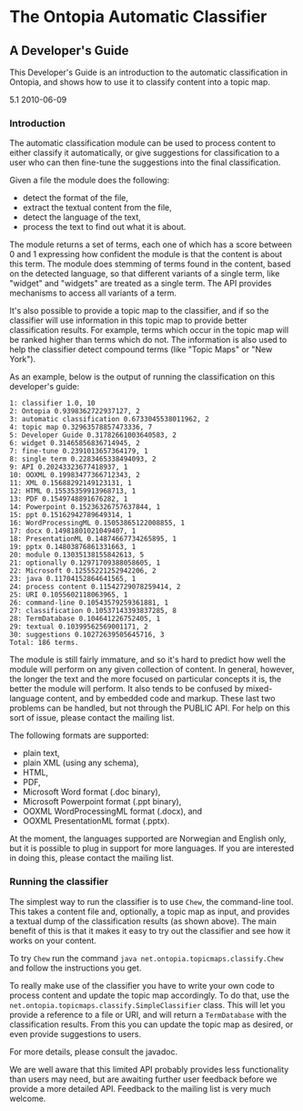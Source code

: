 The Ontopia Automatic Classifier
================================

A Developer's Guide
-------------------

<p class="introduction">
This Developer's Guide is an introduction to the automatic classification in Ontopia, and shows how
to use it to classify content into a topic map.
</p>

<span class="version">5.1 2010-06-09</p>

### Introduction ###

The automatic classification module can be used to process content to either classify it
automatically, or give suggestions for classification to a user who can then fine-tune the
suggestions into the final classification.

Given a file the module does the following:

*  detect the format of the file,
*  extract the textual content from the file,
*  detect the language of the text,
*  process the text to find out what it is about.

The module returns a set of terms, each one of which has a score between 0 and 1 expressing how
confident the module is that the content is about this term. The module does stemming of terms found
in the content, based on the detected language, so that different variants of a single term, like
"widget" and "widgets" are treated as a single term. The API provides mechanisms to access all
variants of a term.

It's also possible to provide a topic map to the classifier, and if so the classifier will use
information in this topic map to provide better classification results. For example, terms which
occur in the topic map will be ranked higher than terms which do not. The information is also used
to help the classifier detect compound terms (like "Topic Maps" or "New York").

As an example, below is the output of running the classification on this developer's guide:

	
	1: classifier 1.0, 10
	2: Ontopia 0.9398362722937127, 2
	3: automatic classification 0.6733045538011962, 2
	4: topic map 0.32963578857473336, 7
	5: Developer Guide 0.31782661003640583, 2
	6: widget 0.31465856836714945, 2
	7: fine-tune 0.2391013657364179, 1
	8: single term 0.2283465338494093, 2
	9: API 0.20243323677418937, 1
	10: OOXML 0.19983477366712343, 2
	11: XML 0.15688292149123131, 1
	12: HTML 0.15535359913968713, 1
	13: PDF 0.1549748891676282, 1
	14: Powerpoint 0.15236326757637844, 1
	15: ppt 0.15162942789649314, 1
	16: WordProcessingML 0.15053865122008855, 1
	17: docx 0.14981801021049407, 1
	18: PresentationML 0.14874667734265895, 1
	19: pptx 0.14803876861331663, 1
	20: module 0.13035138155842613, 5
	21: optionally 0.12971709388058605, 1
	22: Microsoft 0.12555221252942206, 2
	23: java 0.11704152864641565, 1
	24: process content 0.11542729078259414, 2
	25: URI 0.1055602118063965, 1
	26: command-line 0.10543579259361881, 1
	27: classification 0.10537143393837285, 8
	28: TermDatabase 0.104641226752405, 1
	29: textual 0.10399562569001171, 2
	30: suggestions 0.10272639505645716, 3
	Total: 186 terms.
	

The module is still fairly immature, and so it's hard to predict how well the module will perform on
any given collection of content. In general, however, the longer the text and the more focused on
particular concepts it is, the better the module will perform. It also tends to be confused by
mixed-language content, and by embedded code and markup. These last two problems can be handled, but
not through the PUBLIC API. For help on this sort of issue, please contact the mailing
list.

The following formats are supported:

*  plain text,
*  plain XML (using any schema),
*  HTML,
*  PDF,
*  Microsoft Word format (.doc binary),
*  Microsoft Powerpoint format (.ppt binary),
*  OOXML WordProcessingML format (.docx), and
*  OOXML PresentationML format (.pptx).

At the moment, the languages supported are Norwegian and English only, but it is possible to plug in
support for more languages. If you are interested in doing this, please contact the mailing
list.

### Running the classifier ###

The simplest way to run the classifier is to use `Chew`, the command-line tool. This takes a content
file and, optionally, a topic map as input, and provides a textual dump of the classification
results (as shown above). The main benefit of this is that it makes it easy to try out the
classifier and see how it works on your content.

To try `Chew` run the command `java net.ontopia.topicmaps.classify.Chew` and follow the instructions
you get.

To really make use of the classifier you have to write your own code to process content and update
the topic map accordingly. To do that, use the `net.ontopia.topicmaps.classify.SimpleClassifier`
class. This will let you provide a reference to a file or URI, and will return a `TermDatabase` with
the classification results. From this you can update the topic map as desired, or even provide
suggestions to users.

For more details, please consult the javadoc.

We are well aware that this limited API probably provides less functionality than users may need,
but are awaiting further user feedback before we provide a more detailed API. Feedback to the
mailing list is very much welcome.



